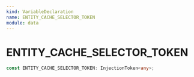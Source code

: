 ```yaml
---
kind: VariableDeclaration
name: ENTITY_CACHE_SELECTOR_TOKEN
module: data
---
```


# ENTITY_CACHE_SELECTOR_TOKEN

```ts
const ENTITY_CACHE_SELECTOR_TOKEN: InjectionToken<any>;
```
